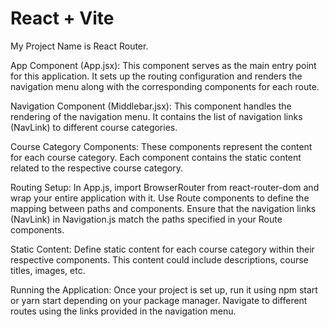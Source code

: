 # React + Vite

My Project Name is React Router.

App Component (App.jsx):
This component serves as the main entry point for this application.
It sets up the routing configuration and renders the navigation menu along with the corresponding components for each route.

Navigation Component (Middlebar.jsx):
This component handles the rendering of the navigation menu.
It contains the list of navigation links (NavLink) to different course categories.

Course Category Components:
These components represent the content for each course category.
Each component contains the static content related to the respective course category.

Routing Setup:
In App.js, import BrowserRouter from react-router-dom and wrap your entire application with it.
Use Route components to define the mapping between paths and components.
Ensure that the navigation links (NavLink) in Navigation.js match the paths specified in your Route components.

Static Content:
Define static content for each course category within their respective components.
This content could include descriptions, course titles, images, etc.

Running the Application:
Once your project is set up, run it using npm start or yarn start depending on your package manager.
Navigate to different routes using the links provided in the navigation menu.